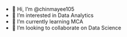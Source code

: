 - 👋 Hi, I’m @chinmayee105
- 👀 I’m interested in Data Analytics
- 🌱 I’m currently learning MCA
- 💞️ I’m looking to collaborate on Data Science
  
<!---
chinmayee105/chinmayee105 is a ✨ special ✨ repository because its `README.md` (this file) appears on your GitHub profile.
You can click the Preview link to take a look at your changes.
--->
